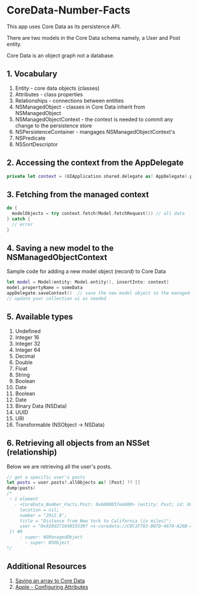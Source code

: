 # CoreData-Number-Facts

This app uses Core Data as its persistence API. 

There are two models in the Core Data schema namely, a User and Post entity. 

Core Data is an object graph not a database. 

## 1. Vocabulary 

1. Entity - core data objects (classes)
1. Attributes - class properties
1. Relationships - connections between entities
1. NSManagedObject - classes in Core Data inherit from NSManagedObject
1. NSManagedObjectContext - the context is needed to commit any change to the persistence store
1. NSPersistenceContainer - mangages NSManagedObjectContext's
1. NSPredicate 
1. NSSortDescriptor


## 2. Accessing the context from the AppDelegate 

```swift
private let context = (UIApplication.shared.delegate as! AppDelegate).persistentContainer.viewContext
```

## 3. Fetching from the managed context 

```swift 
do {
  modelObjects = try context.fetch(Model.fetchRequest()) // all data
} catch {
  // error
}
```

## 4. Saving a new model to the NSManagedObjectContext

Sample code for adding a new model object (record) to Core Data 

```swift 
let model = Model(entity: Model.entity(), insertInto: context)
model.propertyName = someData 
appDelegate.saveContext()  // save the new model object to the managed object content
// update your collection ui as needed 
```

## 5. Available types 

1. Undefined 
1. Integer 16
1. Integer 32
1. Integer 64
1. Decimal 
1. Double 
1. Float 
1. String 
1. Boolean
1. Date
1. Boolean
1. Date 
1. Binary Data (NSData) 
1. UUID 
1. URI 
1. Transformable (NSObject -> NSData)


## 6. Retrieving all objects from an NSSet (relationship) 

Below we are retrieving all the user's posts.

```swift 
// get a specific user's posts
let posts = user.posts?.allObjects as? [Post] ?? []
dump(posts)
/*
 ▿ 1 element
   - <CoreData_Number_Facts.Post: 0x6000037ed400> (entity: Post; id: 0x920d371640595395 <x-coredata://C8C1F783-B07D-4670-A26B-4026C71513C7/Post/p2>; data: {
     location = nil;
     number = "2912.8";
     title = "Distance from New York to California (in miles)";
     user = "0x920d371640555397 <x-coredata://C8C1F783-B07D-4670-A26B-4026C71513C7/User/p1>";
 }) #0
     - super: NSManagedObject
       - super: NSObject
*/
```

## Additional Resources 

1. [Saving an array to Core Data](https://gist.github.com/alexpaul/f4d7ed66101613e892e50e8317ab30ca)
1. [Apple - Configuring Attributes](https://developer.apple.com/documentation/coredata/modeling_data/configuring_attributes?language=objc)
